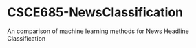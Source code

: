 # CSCE685-NewsClassification
An comparison of machine learning methods for News Headline Classification
